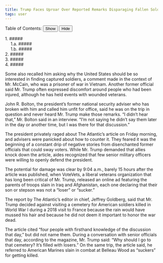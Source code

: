 ```yaml
---
title: Trump Faces Uproar Over Reported Remarks Disparaging Fallen Soldiers
tags: user
---
```


<link rel="stylesheet" href="/assets/css/toc.css">
<script src="/assets/js/toc.js"/></script>
<div id="toc_container">
<div class="toc_title">
Table of Contents:
<a onclick="toggle_visibility('toc');" style="background-image: none;"><button class="Show">Show</button>
<button class="Hide">Hide</button></a> <div id="toc">
<ul class="toc_list" style="margin-block-start: 1em; margin-block-end: 1em;">
<li style="display: block;"><a href="#First_Point_Header" style="background-image: none;">1. ##### </a><ul style="margin-block-start: 0; margin-block-end: 0;">
<li style="display: block;"><a href="#First_Sub_Point_a" style="background-image: none;">1.a. ##### </a></li>
<li style="display: block;"><a href="#First_Sub_Point_b" style="background-image: none;">1.b. ##### </a></li>
</ul></li>
<li style="display: block;"><a href="#Second_Point_Header" style="background-image: none;">2. ##### </a></li>
<li style="display: block;"><a href="#Third_Point_Header" style="background-image: none;">3. ##### </a></li>
<li style="display: block;"><a href="#Fourth_Point_Header" style="background-image: none;">4. ##### </a></li>
</ul>
</div>
</div>
</div>


Some also recalled him asking why the United States should be so interested in finding captured soldiers, a comment made in the context of Mr. McCain, who was a prisoner of war in Vietnam. Another former official said Mr. Trump often expressed discomfort around people who had been injured, although he has held events with wounded veterans.

John R. Bolton, the president’s former national security adviser who has broken with him and called him unfit for office, said he was on the trip in question and never heard Mr. Trump make those remarks. “I didn’t hear that,” Mr. Bolton said in an interview. “I’m not saying he didn’t say them later in the day or another time, but I was there for that discussion.”

The president privately raged about The Atlantic’s article on Friday morning, and advisers were panicked about how to counter it. They feared it was the beginning of a constant drip of negative stories from disenchanted former officials that could sway voters. While Mr. Trump demanded that allies knock down the article, aides recognized that few senior military officers were willing to openly defend the president.

The potential for damage was clear by 9:04 a.m., barely 15 hours after the article was published, when VoteVets, a liberal veterans organization that has long been critical of Mr. Trump, released an online ad featuring the parents of troops slain in Iraq and Afghanistan, each one declaring that their son or stepson was not a “loser” or “sucker.”

The report by The Atlantic’s editor in chief, Jeffrey Goldberg, said that Mr. Trump decided against visiting a cemetery for American soldiers killed in World War I during a 2018 visit to France because the rain would have mussed his hair and because he did not deem it important to honor the war dead.

The article cited “four people with firsthand knowledge of the discussion that day,” but did not name them. During a conversation with senior officials that day, according to the magazine, Mr. Trump said: “Why should I go to that cemetery? It’s filled with losers.” On the same trip, the article said, he referred to American Marines slain in combat at Belleau Wood as “suckers” for getting killed.
